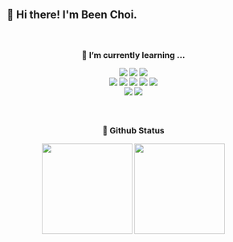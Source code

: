 ## 👋 Hi there! I'm Been Choi.
<br />

<div align = center>
  <h3> 🌱 I’m currently learning ... </h3>
  <img src ="https://img.shields.io/badge/Spring-6DB33F.svg?&style=flat-square&logo=Spring&logoColor=white"/>
  <img src ="https://img.shields.io/badge/Spring Boot-6DB33F.svg?&style=flat-square&logo=Spring Boot&logoColor=white"/>
  <img src ="https://img.shields.io/badge/React-61DAFB.svg?&style=flat-square&logo=React&logoColor=white"/>
  <br />
  <img src ="https://img.shields.io/badge/Java-007396.svg?style=flat-square&logo=java&logoColor=white">
  <img src ="https://img.shields.io/badge/C-A8B9CC.svg?&style=flat-square&logo=C&logoColor=white"/>
  <img src ="https://img.shields.io/badge/C++-00599C.svg?&style=flat-square&logo=C++&logoColor=white"/>
  <img src ="https://img.shields.io/badge/Python-3776AB.svg?&style=flat-square&logo=Python&logoColor=white"/>
  <img src ="https://img.shields.io/badge/JavaScript-F7DF1E.svg?&style=flat-square&logo=JavaScript&logoColor=white"/>
  <br />
  <img src ="https://img.shields.io/badge/MySQL-4479A1.svg?&style=flat-square&logo=MySQL&logoColor=white"/>
  <img src ="https://img.shields.io/badge/AWS-232F3E.svg?&style=flat-square&logo=Amazon AWS&logoColor=white"/>
  <br /><br /><br />
  
  <h3> 🚀 Github Status </h3>
  <img height="180em" src="https://github-readme-stats.vercel.app/api?username=chlqls&show_icons=true&count_private=true" />
  <img height="180em" src="https://github-readme-stats.vercel.app/api/top-langs/?username=chlqls&layout=compact" />
  </div>

<!--
[![Hits](https://hits.seeyoufarm.com/api/count/incr/badge.svg?url=https%3A%2F%2Fgithub.com%2Fchlqls&count_bg=%2300462A&title_bg=%2300462A&icon=&icon_color=%23D8D8D8&title=hits&edge_flat=false)](https://hits.seeyoufarm.com)

**chlqls/chlqls** is a ✨ _special_ ✨ repository because its `README.md` (this file) appears on your GitHub profile.

Here are some ideas to get you started:

- 🔭 I’m currently working on ...
- 🌱 I’m currently learning ...
- 👯 I’m looking to collaborate on ...
- 🤔 I’m looking for help with ...
- 💬 Ask me about ...
- 📫 How to reach me: ...
- 😄 Pronouns: ...
- ⚡ Fun fact: ...
-->
